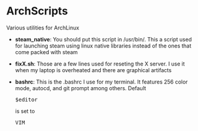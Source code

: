 # ArchScripts
Various utilities for ArchLinux

+ <b>steam_native</b>: You should put this script in /usr/bin/. This a 
script used for launching steam using linux native libraries instead of 
the ones that come packed with steam

+ <b>fixX.sh</b>: Those are a few lines used for reseting the X server. 
I use it when my laptop is overheated and there are graphical artifacts 

+ <b>bashrc</b>: This is the .bashrc I use for my terminal. It features 256 color mode, autocd, and git prompt among others. Default <pre>$editor</pre> is set to <pre>VIM</pre>
